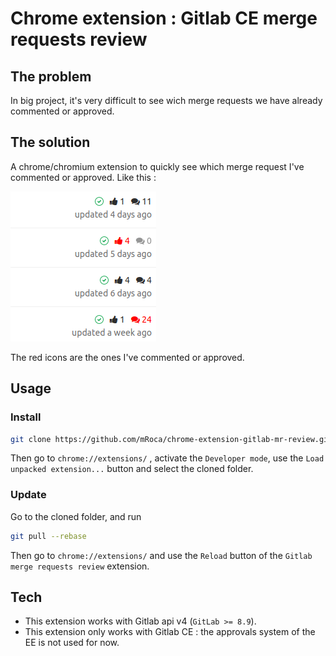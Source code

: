 # Chrome extension : Gitlab CE merge requests review

## The problem

In big project, it's very difficult to see wich merge requests we have already commented or approved.

## The solution

A chrome/chromium extension to quickly see which merge request I've commented or approved. Like this :

![Extension preview](./preview.png)

The red icons are the ones I've commented or approved.

## Usage

### Install

```bash
git clone https://github.com/mRoca/chrome-extension-gitlab-mr-review.git
```
Then go to `chrome://extensions/` , activate the `Developer mode`, use the `Load unpacked extension...` button and select the cloned folder.

### Update

Go to the cloned folder, and run

```bash
git pull --rebase
```

Then go to `chrome://extensions/` and use the `Reload` button of the `Gitlab merge requests review` extension.

## Tech

* This extension works with Gitlab api v4 (`GitLab >= 8.9`).
* This extension only works with Gitlab CE : the approvals system of the EE is not used for now.
